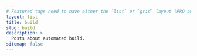 ```yaml
---
# Featured tags need to have either the `list` or `grid` layout (PRO only).
layout: list
title: build
slug: build
description: >
  Posts about automated build.
sitemap: false
---
```

